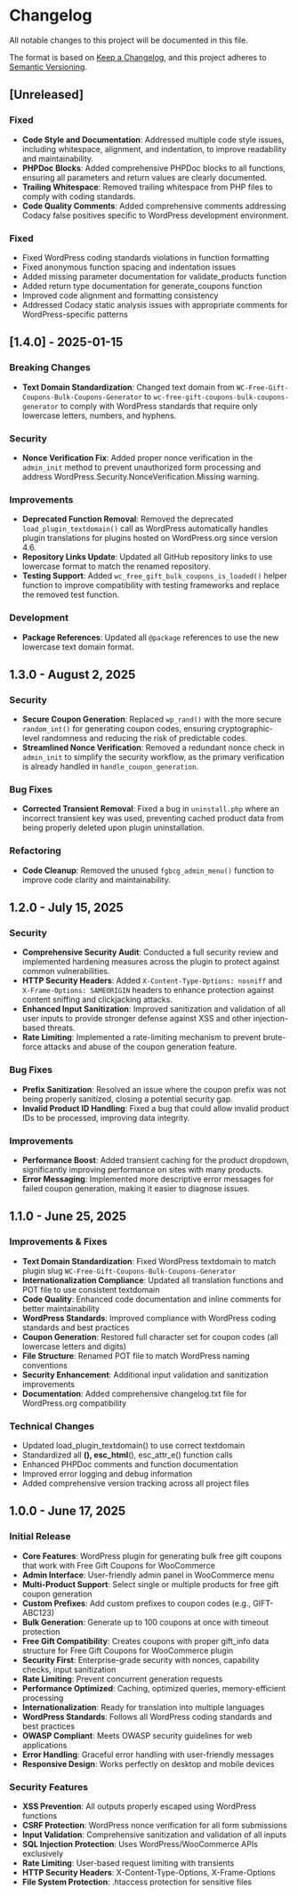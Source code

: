 # Changelog

All notable changes to this project will be documented in this file.

The format is based on [Keep a Changelog](https://keepachangelog.com/en/1.0.0/),
and this project adheres to [Semantic Versioning](https://semver.org/spec/v2.0.0.html).

## [Unreleased]

### Fixed
- **Code Style and Documentation**: Addressed multiple code style issues, including whitespace, alignment, and indentation, to improve readability and maintainability.
- **PHPDoc Blocks**: Added comprehensive PHPDoc blocks to all functions, ensuring all parameters and return values are clearly documented.
- **Trailing Whitespace**: Removed trailing whitespace from PHP files to comply with coding standards.
- **Code Quality Comments**: Added comprehensive comments addressing Codacy false positives specific to WordPress development environment.

### Fixed
- Fixed WordPress coding standards violations in function formatting
- Fixed anonymous function spacing and indentation issues
- Added missing parameter documentation for validate_products function
- Added return type documentation for generate_coupons function
- Improved code alignment and formatting consistency
- Addressed Codacy static analysis issues with appropriate comments for WordPress-specific patterns

## [1.4.0] - 2025-01-15
### Breaking Changes
- **Text Domain Standardization**: Changed text domain from `WC-Free-Gift-Coupons-Bulk-Coupons-Generator` to `wc-free-gift-coupons-bulk-coupons-generator` to comply with WordPress standards that require only lowercase letters, numbers, and hyphens.

### Security
- **Nonce Verification Fix**: Added proper nonce verification in the `admin_init` method to prevent unauthorized form processing and address WordPress.Security.NonceVerification.Missing warning.

### Improvements
- **Deprecated Function Removal**: Removed the deprecated `load_plugin_textdomain()` call as WordPress automatically handles plugin translations for plugins hosted on WordPress.org since version 4.6.
- **Repository Links Update**: Updated all GitHub repository links to use lowercase format to match the renamed repository.
- **Testing Support**: Added `wc_free_gift_bulk_coupons_is_loaded()` helper function to improve compatibility with testing frameworks and replace the removed test function.

### Development
- **Package References**: Updated all `@package` references to use the new lowercase text domain format.

## 1.3.0 - August 2, 2025
### Security
- **Secure Coupon Generation**: Replaced `wp_rand()` with the more secure `random_int()` for generating coupon codes, ensuring cryptographic-level randomness and reducing the risk of predictable codes.
- **Streamlined Nonce Verification**: Removed a redundant nonce check in `admin_init` to simplify the security workflow, as the primary verification is already handled in `handle_coupon_generation`.

### Bug Fixes
- **Corrected Transient Removal**: Fixed a bug in `uninstall.php` where an incorrect transient key was used, preventing cached product data from being properly deleted upon plugin uninstallation.

### Refactoring
- **Code Cleanup**: Removed the unused `fgbcg_admin_menu()` function to improve code clarity and maintainability.

## 1.2.0 - July 15, 2025
### Security
- **Comprehensive Security Audit**: Conducted a full security review and implemented hardening measures across the plugin to protect against common vulnerabilities.
- **HTTP Security Headers**: Added `X-Content-Type-Options: nosniff` and `X-Frame-Options: SAMEORIGIN` headers to enhance protection against content sniffing and clickjacking attacks.
- **Enhanced Input Sanitization**: Improved sanitization and validation of all user inputs to provide stronger defense against XSS and other injection-based threats.
- **Rate Limiting**: Implemented a rate-limiting mechanism to prevent brute-force attacks and abuse of the coupon generation feature.

### Bug Fixes
- **Prefix Sanitization**: Resolved an issue where the coupon prefix was not being properly sanitized, closing a potential security gap.
- **Invalid Product ID Handling**: Fixed a bug that could allow invalid product IDs to be processed, improving data integrity.

### Improvements
- **Performance Boost**: Added transient caching for the product dropdown, significantly improving performance on sites with many products.
- **Error Messaging**: Implemented more descriptive error messages for failed coupon generation, making it easier to diagnose issues.

## 1.1.0 - June 25, 2025
### Improvements & Fixes
- **Text Domain Standardization**: Fixed WordPress textdomain to match plugin slug `WC-Free-Gift-Coupons-Bulk-Coupons-Generator`
- **Internationalization Compliance**: Updated all translation functions and POT file to use consistent textdomain
- **Code Quality**: Enhanced code documentation and inline comments for better maintainability
- **WordPress Standards**: Improved compliance with WordPress coding standards and best practices
- **Coupon Generation**: Restored full character set for coupon codes (all lowercase letters and digits)
- **File Structure**: Renamed POT file to match WordPress naming conventions
- **Security Enhancement**: Additional input validation and sanitization improvements
- **Documentation**: Added comprehensive changelog.txt file for WordPress.org compatibility

### Technical Changes
- Updated load_plugin_textdomain() to use correct textdomain
- Standardized all __(), esc_html__(), esc_attr_e() function calls
- Enhanced PHPDoc comments and function documentation
- Improved error logging and debug information
- Added comprehensive version tracking across all project files

## 1.0.0 - June 17, 2025
### Initial Release
- **Core Features**: WordPress plugin for generating bulk free gift coupons that work with Free Gift Coupons for WooCommerce
- **Admin Interface**: User-friendly admin panel in WooCommerce menu
- **Multi-Product Support**: Select single or multiple products for free gift coupon generation
- **Custom Prefixes**: Add custom prefixes to coupon codes (e.g., GIFT-ABC123)
- **Bulk Generation**: Generate up to 100 coupons at once with timeout protection
- **Free Gift Compatibility**: Creates coupons with proper gift_info data structure for Free Gift Coupons for WooCommerce plugin
- **Security First**: Enterprise-grade security with nonces, capability checks, input sanitization
- **Rate Limiting**: Prevent concurrent generation requests
- **Performance Optimized**: Caching, optimized queries, memory-efficient processing
- **Internationalization**: Ready for translation into multiple languages
- **WordPress Standards**: Follows all WordPress coding standards and best practices
- **OWASP Compliant**: Meets OWASP security guidelines for web applications
- **Error Handling**: Graceful error handling with user-friendly messages
- **Responsive Design**: Works perfectly on desktop and mobile devices

### Security Features
- **XSS Prevention**: All outputs properly escaped using WordPress functions
- **CSRF Protection**: WordPress nonce verification for all form submissions
- **Input Validation**: Comprehensive sanitization and validation of all inputs
- **SQL Injection Protection**: Uses WordPress/WooCommerce APIs exclusively
- **Rate Limiting**: User-based request limiting with transients
- **HTTP Security Headers**: X-Content-Type-Options, X-Frame-Options
- **File System Protection**: .htaccess protection for sensitive files